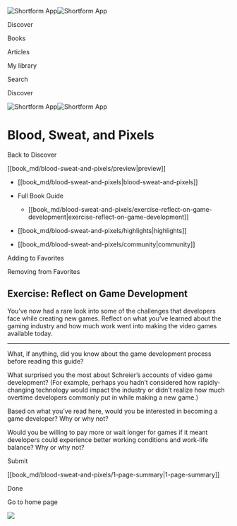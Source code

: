 ![Shortform App](/img/logo.36a2399e.svg)![Shortform App](/img/logo-dark.70c1b072.svg)

Discover

Books

Articles

My library

Search

Discover

![Shortform App](/img/logo.36a2399e.svg)![Shortform App](/img/logo-dark.70c1b072.svg)

# Blood, Sweat, and Pixels

Back to Discover

[[book_md/blood-sweat-and-pixels/preview|preview]]

  * [[book_md/blood-sweat-and-pixels|blood-sweat-and-pixels]]
  * Full Book Guide

    * [[book_md/blood-sweat-and-pixels/exercise-reflect-on-game-development|exercise-reflect-on-game-development]]
  * [[book_md/blood-sweat-and-pixels/highlights|highlights]]
  * [[book_md/blood-sweat-and-pixels/community|community]]



Adding to Favorites 

Removing from Favorites 

## Exercise: Reflect on Game Development

You’ve now had a rare look into some of the challenges that developers face while creating new games. Reflect on what you’ve learned about the gaming industry and how much work went into making the video games available today.

* * *

What, if anything, did you know about the game development process before reading this guide?

What surprised you the most about Schreier’s accounts of video game development? (For example, perhaps you hadn’t considered how rapidly-changing technology would impact the industry or didn’t realize how much overtime developers commonly put in while making a new game.)

Based on what you’ve read here, would you be interested in becoming a game developer? Why or why not?

Would you be willing to pay more or wait longer for games if it meant developers could experience better working conditions and work-life balance? Why or why not?

Submit 

[[book_md/blood-sweat-and-pixels/1-page-summary|1-page-summary]]

Done

Go to home page 

![](https://bat.bing.com/action/0?ti=56018282&Ver=2&mid=ab3b0aa3-66c6-4612-a5cc-fad3d4534e69&sid=201ffde0635411ee902411d77b750559&vid=20202bf0635411ee9ac03f2e618b0b9f&vids=0&msclkid=N&pi=0&lg=en-US&sw=800&sh=600&sc=24&nwd=1&tl=Shortform%20%7C%20Blood,%20Sweat,%20and%20Pixels&p=https%3A%2F%2Fwww.shortform.com%2Fapp%2Fbook%2Fblood-sweat-and-pixels%2Fexercise-reflect-on-game-development&r=&lt=365&evt=pageLoad&sv=1&rn=760132)
